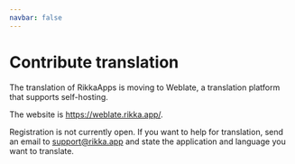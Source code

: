 ```yaml
---
navbar: false
---
```


# Contribute translation

The translation of RikkaApps is moving to Weblate, a translation platform that supports self-hosting.

The website is <https://weblate.rikka.app/>.

Registration is not currently open. If you want to help for translation, send an email to [support@rikka.app](mailto:support@rikka.app) and state the application and language you want to translate.